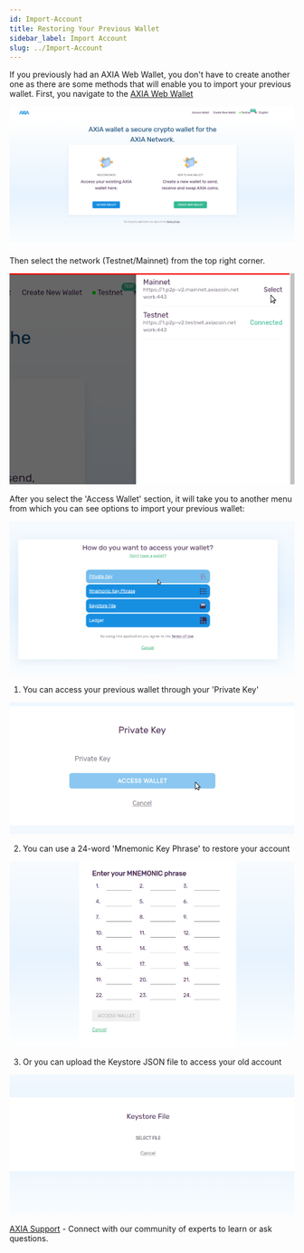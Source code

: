```yaml
---
id: Import-Account
title: Restoring Your Previous Wallet
sidebar_label: Import Account
slug: ../Import-Account
---
```


If you previously had an AXIA Web Wallet, you don't have to create another one as there are some methods that will enable you to import your previous wallet. First, you navigate to the [AXIA Web Wallet](https://wallet-v2.testnet.axiacoin.network/)

![pjs-01](../assets/webWallet/w1.png)

Then select the network (Testnet/Mainnet) from the top right corner.

![pjs-01](../assets/webWallet/w2.png)

After you select the 'Access Wallet' section, it will take you to another menu from which you can see options to import your previous wallet:

![pjs-01](../assets/webWallet/w3.png)

1. You can access your previous wallet through your 'Private Key'

![pjs-01](../assets/webWallet/w29.png)

2. You can use a 24-word 'Mnemonic Key Phrase' to restore your account

![pjs-01](../assets/webWallet/w30.png)

3. Or you can upload the Keystore JSON file to access your old account

![pjs-01](../assets/webWallet/w31.png)

 [AXIA Support](https://discord.gg/axianetwork) - Connect with our community of experts to learn or ask questions.
